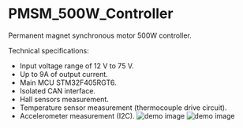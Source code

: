 # PMSM_500W_Controller
Permanent magnet synchronous motor 500W controller.

Technical specifications:
- Input voltage range of 12 V to 75 V. 
- Up to 9A of output current.
- Main MCU STM32F405RGT6.
- Isolated CAN interface.
- Hall sensors measurement.
- Temperature sensor measurement (thermocouple drive circuit).
- Accelerometer measurement (I2C).
![demo image](https://github.com/vpodlesnyi/PhotoForRepositories/blob/master/PMSM2.PNG)
![demo image](https://github.com/vpodlesnyi/PhotoForRepositories/blob/master/PMSM1.PNG)

